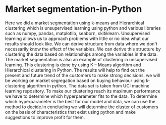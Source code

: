 # Market segmentation-in-Python

Here we did a market segmentation using k-means and Hierarchical clustering which is unsupervised learning using python and various libraries such as numpy, pandas, matplotlib, seaborn, skitiklearn. Unsupervised learning allows us to approach problems with little or no idea what our results should look like. We can derive structure from data where we don't necessarily know the effect of the variables. We can derive this structure by clustering the data based on relationships among the variables in the data. The market segmentation is also an example of clustering in unsupervised learning. This clustering is done by using K – Means algorithm and Hierarchical clustering in Python. The results will help to find out the present and future trend of the customers to make strong decisions. we will be working on market segregation based on buying behaviour using k-clustering algorithm in python. The data set is taken from UCI machine learning repository. To make our clustering reach its maximum performance we have to determine which hyperparameter fits to the data. To determine which hyperparameter is the best for our model and data, we can use the method to decide.In concluding we will determine the cluster of customers on the basis of characteristics that exist using python and make suggestions to improve profit for them.

